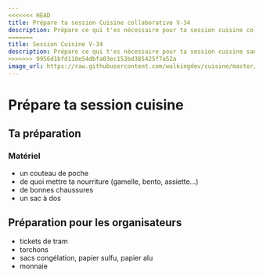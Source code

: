 ```yaml
---
<<<<<<< HEAD
title: Prépare ta session Cuisine collaborative V-34
description: Prépare ce qui t'es nécessaire pour ta session cuisine collaborative.
=======
title: Session Cuisine V-34
description: Prépare ce qui t'es nécessaire pour ta session cuisine sans cuisine.
>>>>>>> 9956d1bfd110e54dbfa03ec153bd385425f7a52a
image_url: https://raw.githubusercontent.com/walkingdev/cuisine/master/media/seche-cheveux.jpg
---
```


# Prépare ta session cuisine

## Ta préparation

### Matériel

* un couteau de poche
* de quoi mettre ta nourriture (gamelle, bento, assiette...)
* de bonnes chaussures
* un sac à dos



## Préparation pour les organisateurs

* tickets de tram
* torchons
* sacs congélation, papier sulfu, papier alu
* monnaie
